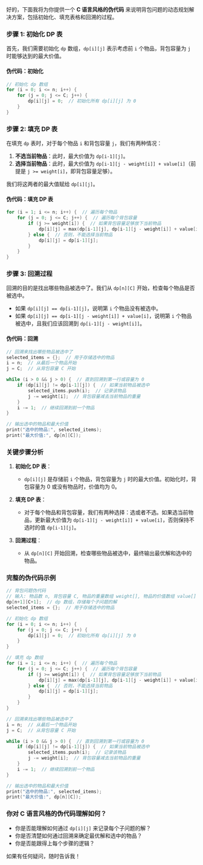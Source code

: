 好的，下面我将为你提供一个 **C 语言风格的伪代码** 来说明背包问题的动态规划解决方案，包括初始化、填充表格和回溯的过程。

### 步骤 1: 初始化 DP 表

首先，我们需要初始化 `dp` 数组，`dp[i][j]` 表示考虑前 `i` 个物品，背包容量为 `j` 时能够达到的最大价值。

#### 伪代码：初始化

```c
// 初始化 dp 数组
for (i = 0; i <= n; i++) {  
    for (j = 0; j <= C; j++) {  
        dp[i][j] = 0;  // 初始化所有 dp[i][j] 为 0
    }
}
```

### 步骤 2: 填充 DP 表

在填充 `dp` 表时，对于每个物品 `i` 和背包容量 `j`，我们有两种情况：

1. **不选当前物品**：此时，最大价值为 `dp[i-1][j]`。
2. **选择当前物品**：此时，最大价值为 `dp[i-1][j - weight[i]] + value[i]`（前提是 `j >= weight[i]`，即背包容量足够）。

我们将这两者的最大值赋给 `dp[i][j]`。

#### 伪代码：填充 DP 表

```c
for (i = 1; i <= n; i++) {  // 遍历每个物品
    for (j = 0; j <= C; j++) {  // 遍历每个背包容量
        if (j >= weight[i]) {  // 如果背包容量足够放下当前物品
            dp[i][j] = max(dp[i-1][j], dp[i-1][j - weight[i]] + value[i]);
        } else {  // 否则，不能选择当前物品
            dp[i][j] = dp[i-1][j];
        }
    }
}
```

### 步骤 3: 回溯过程

回溯的目的是找出哪些物品被选中了。我们从 `dp[n][C]` 开始，检查每个物品是否被选中。

- 如果 `dp[i][j] == dp[i-1][j]`，说明第 `i` 个物品没有被选中。
- 如果 `dp[i][j] == dp[i-1][j - weight[i]] + value[i]`，说明第 `i` 个物品被选中，且我们应该回溯到 `dp[i-1][j - weight[i]]`。

#### 伪代码：回溯

```c
// 回溯来找出哪些物品被选中了
selected_items = {};  // 用于存储选中的物品
i = n;  // 从最后一个物品开始
j = C;  // 从背包容量 C 开始

while (i > 0 && j > 0) {  // 直到回溯到第一行或容量为 0
    if (dp[i][j] != dp[i-1][j]) {  // 如果当前物品被选中
        selected_items.push(i);  // 记录该物品
        j -= weight[i];  // 背包容量减去当前物品的重量
    }
    i -= 1;  // 继续回溯到前一个物品
}

// 输出选中的物品和最大价值
print("选中的物品:", selected_items);
print("最大价值:", dp[n][C]);
```

### 关键步骤分析

1. **初始化 DP 表**：
   - `dp[i][j]` 是存储前 `i` 个物品，背包容量为 `j` 时的最大价值。初始化时，背包容量为 0 或没有物品时，价值均为 0。

2. **填充 DP 表**：
   - 对于每个物品和背包容量，我们有两种选择：选或者不选。如果选当前物品，更新最大价值为 `dp[i-1][j - weight[i]] + value[i]`，否则保持不选时的值 `dp[i-1][j]`。

3. **回溯过程**：
   - 从 `dp[n][C]` 开始回溯，检查哪些物品被选中，最终输出最优解和选中的物品。

### 完整的伪代码示例

```c
// 背包问题伪代码
// 输入: 物品数 n, 背包容量 C, 物品的重量数组 weight[], 物品的价值数组 value[]
dp[n+1][C+1];  // dp 数组，存储每个子问题的解
selected_items = {};  // 用于存储选中的物品

// 初始化 dp 数组
for (i = 0; i <= n; i++) {  
    for (j = 0; j <= C; j++) {  
        dp[i][j] = 0;  // 初始化所有 dp[i][j] 为 0
    }
}

// 填充 dp 数组
for (i = 1; i <= n; i++) {  // 遍历每个物品
    for (j = 0; j <= C; j++) {  // 遍历每个背包容量
        if (j >= weight[i]) {  // 如果背包容量足够放下当前物品
            dp[i][j] = max(dp[i-1][j], dp[i-1][j - weight[i]] + value[i]);
        } else {  // 否则，不能选择当前物品
            dp[i][j] = dp[i-1][j];
        }
    }
}

// 回溯来找出哪些物品被选中了
i = n;  // 从最后一个物品开始
j = C;  // 从背包容量 C 开始

while (i > 0 && j > 0) {  // 直到回溯到第一行或容量为 0
    if (dp[i][j] != dp[i-1][j]) {  // 如果当前物品被选中
        selected_items.push(i);  // 记录该物品
        j -= weight[i];  // 背包容量减去当前物品的重量
    }
    i -= 1;  // 继续回溯到前一个物品
}

// 输出选中的物品和最大价值
print("选中的物品:", selected_items);
print("最大价值:", dp[n][C]);
```

### 你对 C 语言风格的伪代码理解如何？

- 你是否能理解如何通过 `dp[i][j]` 来记录每个子问题的解？
- 你是否清楚如何通过回溯来确定最优解和选中的物品？
- 你是否能跟得上每个步骤的逻辑？

如果有任何疑问，随时告诉我！
